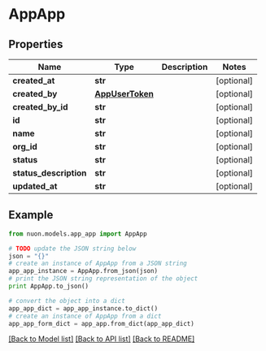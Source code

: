 # AppApp


## Properties

Name | Type | Description | Notes
------------ | ------------- | ------------- | -------------
**created_at** | **str** |  | [optional] 
**created_by** | [**AppUserToken**](AppUserToken.md) |  | [optional] 
**created_by_id** | **str** |  | [optional] 
**id** | **str** |  | [optional] 
**name** | **str** |  | [optional] 
**org_id** | **str** |  | [optional] 
**status** | **str** |  | [optional] 
**status_description** | **str** |  | [optional] 
**updated_at** | **str** |  | [optional] 

## Example

```python
from nuon.models.app_app import AppApp

# TODO update the JSON string below
json = "{}"
# create an instance of AppApp from a JSON string
app_app_instance = AppApp.from_json(json)
# print the JSON string representation of the object
print AppApp.to_json()

# convert the object into a dict
app_app_dict = app_app_instance.to_dict()
# create an instance of AppApp from a dict
app_app_form_dict = app_app.from_dict(app_app_dict)
```
[[Back to Model list]](../README.md#documentation-for-models) [[Back to API list]](../README.md#documentation-for-api-endpoints) [[Back to README]](../README.md)


